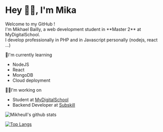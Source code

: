 <h1 align="left">Hey 👋🏽, I'm Mika</h1>



<p align="left">
Welcome to my GitHub ! <br>I'm Mikhael Bailly, a web development student in **Master 2** at MyDigitalSchool.<br> I develop professionally in PHP and in Javascript personally (nodejs, react ...)
</p>


🔭I'm currently learning
- NodeJS
- React
- MongoDB
- Cloud deployment

👨‍💻I'm working on
- Student at [MyDigitalSchool](https://mydigitalschool.com/)
- Backend Developer at [Subskill](https://subskill.com)



![Mikheull's github stats](https://github-readme-stats.vercel.app/api?username=mikheull&hide=issues&title_color=66a80f&icon_color=2b8a3e&count_private=true&show_icons=true)

[![Top Langs](https://github-readme-stats.vercel.app/api/top-langs/?username=mikheull&hide=css&title_color=66a80f&icon_color=2b8a3e)](https://github.com/mikheull/github-readme-stats)
